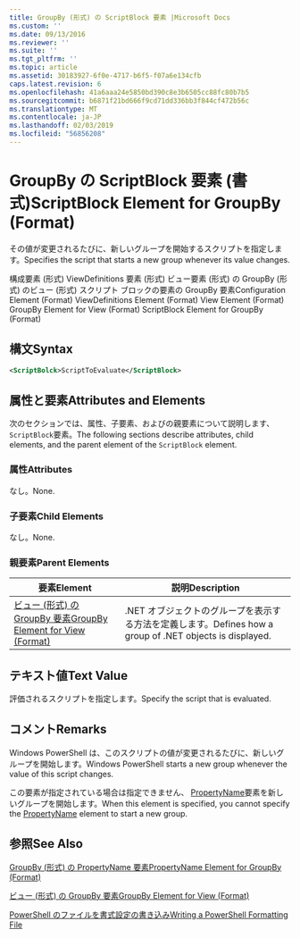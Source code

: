 ```yaml
---
title: GroupBy (形式) の ScriptBlock 要素 |Microsoft Docs
ms.custom: ''
ms.date: 09/13/2016
ms.reviewer: ''
ms.suite: ''
ms.tgt_pltfrm: ''
ms.topic: article
ms.assetid: 30183927-6f0e-4717-b6f5-f07a6e134cfb
caps.latest.revision: 6
ms.openlocfilehash: 41a6aaa24e5850bd390c8e3b6505cc88fc80b7b5
ms.sourcegitcommit: b6871f21bd666f9cd71dd336bb3f844cf472b56c
ms.translationtype: MT
ms.contentlocale: ja-JP
ms.lasthandoff: 02/03/2019
ms.locfileid: "56856208"
---
```

# <a name="scriptblock-element-for-groupby-format"></a><span data-ttu-id="60474-102">GroupBy の ScriptBlock 要素 (書式)</span><span class="sxs-lookup"><span data-stu-id="60474-102">ScriptBlock Element for GroupBy (Format)</span></span>

<span data-ttu-id="60474-103">その値が変更されるたびに、新しいグループを開始するスクリプトを指定します。</span><span class="sxs-lookup"><span data-stu-id="60474-103">Specifies the script that starts a new group whenever its value changes.</span></span>

<span data-ttu-id="60474-104">構成要素 (形式) ViewDefinitions 要素 (形式) ビュー要素 (形式) の GroupBy (形式) のビュー (形式) スクリプト ブロックの要素の GroupBy 要素</span><span class="sxs-lookup"><span data-stu-id="60474-104">Configuration Element (Format) ViewDefinitions Element (Format) View Element (Format) GroupBy Element for View (Format) ScriptBlock Element for GroupBy (Format)</span></span>

## <a name="syntax"></a><span data-ttu-id="60474-105">構文</span><span class="sxs-lookup"><span data-stu-id="60474-105">Syntax</span></span>

```xml
<ScriptBolck>ScriptToEvaluate</ScriptBlock>
```

## <a name="attributes-and-elements"></a><span data-ttu-id="60474-106">属性と要素</span><span class="sxs-lookup"><span data-stu-id="60474-106">Attributes and Elements</span></span>

<span data-ttu-id="60474-107">次のセクションでは、属性、子要素、およびの親要素について説明します、`ScriptBlock`要素。</span><span class="sxs-lookup"><span data-stu-id="60474-107">The following sections describe attributes, child elements, and the parent element of the `ScriptBlock` element.</span></span>

### <a name="attributes"></a><span data-ttu-id="60474-108">属性</span><span class="sxs-lookup"><span data-stu-id="60474-108">Attributes</span></span>

<span data-ttu-id="60474-109">なし。</span><span class="sxs-lookup"><span data-stu-id="60474-109">None.</span></span>

### <a name="child-elements"></a><span data-ttu-id="60474-110">子要素</span><span class="sxs-lookup"><span data-stu-id="60474-110">Child Elements</span></span>

<span data-ttu-id="60474-111">なし。</span><span class="sxs-lookup"><span data-stu-id="60474-111">None.</span></span>

### <a name="parent-elements"></a><span data-ttu-id="60474-112">親要素</span><span class="sxs-lookup"><span data-stu-id="60474-112">Parent Elements</span></span>

|<span data-ttu-id="60474-113">要素</span><span class="sxs-lookup"><span data-stu-id="60474-113">Element</span></span>|<span data-ttu-id="60474-114">説明</span><span class="sxs-lookup"><span data-stu-id="60474-114">Description</span></span>|
|-------------|-----------------|
|[<span data-ttu-id="60474-115">ビュー (形式) の GroupBy 要素</span><span class="sxs-lookup"><span data-stu-id="60474-115">GroupBy Element for View (Format)</span></span>](./groupby-element-for-view-format.md)|<span data-ttu-id="60474-116">.NET オブジェクトのグループを表示する方法を定義します。</span><span class="sxs-lookup"><span data-stu-id="60474-116">Defines how a group of .NET objects is displayed.</span></span>|

## <a name="text-value"></a><span data-ttu-id="60474-117">テキスト値</span><span class="sxs-lookup"><span data-stu-id="60474-117">Text Value</span></span>

<span data-ttu-id="60474-118">評価されるスクリプトを指定します。</span><span class="sxs-lookup"><span data-stu-id="60474-118">Specify the script that is evaluated.</span></span>

## <a name="remarks"></a><span data-ttu-id="60474-119">コメント</span><span class="sxs-lookup"><span data-stu-id="60474-119">Remarks</span></span>

<span data-ttu-id="60474-120">Windows PowerShell は、このスクリプトの値が変更されるたびに、新しいグループを開始します。</span><span class="sxs-lookup"><span data-stu-id="60474-120">Windows PowerShell starts a new group whenever the value of this script changes.</span></span>

<span data-ttu-id="60474-121">この要素が指定されている場合は指定できません、 [PropertyName](http://msdn.microsoft.com/en-us/396dede0-039a-4a87-a5ef-3ecabb729676)要素を新しいグループを開始します。</span><span class="sxs-lookup"><span data-stu-id="60474-121">When this element is specified, you cannot specify the [PropertyName](http://msdn.microsoft.com/en-us/396dede0-039a-4a87-a5ef-3ecabb729676) element to start a new group.</span></span>

## <a name="see-also"></a><span data-ttu-id="60474-122">参照</span><span class="sxs-lookup"><span data-stu-id="60474-122">See Also</span></span>

[<span data-ttu-id="60474-123">GroupBy (形式) の PropertyName 要素</span><span class="sxs-lookup"><span data-stu-id="60474-123">PropertyName Element for GroupBy (Format)</span></span>](./propertyname-element-for-groupby-format.md)

[<span data-ttu-id="60474-124">ビュー (形式) の GroupBy 要素</span><span class="sxs-lookup"><span data-stu-id="60474-124">GroupBy Element for View (Format)</span></span>](./groupby-element-for-view-format.md)

[<span data-ttu-id="60474-125">PowerShell のファイルを書式設定の書き込み</span><span class="sxs-lookup"><span data-stu-id="60474-125">Writing a PowerShell Formatting File</span></span>](./writing-a-powershell-formatting-file.md)
